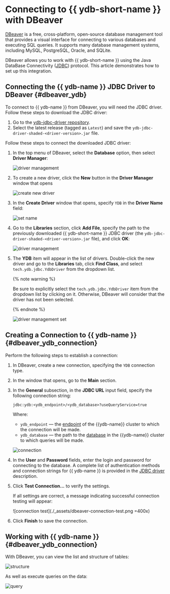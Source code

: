 # Connecting to {{ ydb-short-name }} with DBeaver

[DBeaver](https://dbeaver.com) is a free, cross-platform, open-source database management tool that provides a visual interface for connecting to various databases and executing SQL queries. It supports many database management systems, including MySQL, PostgreSQL, Oracle, and SQLite.

DBeaver allows you to work with {{ ydb-short-name }} using the Java DataBase Connectivity ([JDBC](https://en.wikipedia.org/wiki/Java_Database_Connectivity)) protocol. This article demonstrates how to set up this integration.

## Connecting the {{ ydb-name }} JDBC Driver to DBeaver {#dbeaver_ydb}

To connect to {{ ydb-name }} from DBeaver, you will need the JDBC driver. Follow these steps to download the JDBC driver:

1. Go to the [ydb-jdbc-driver repository](https://github.com/ydb-platform/ydb-jdbc-driver/releases).
1. Select the latest release (tagged as `Latest`) and save the `ydb-jdbc-driver-shaded-<driver-version>.jar` file.

Follow these steps to connect the downloaded JDBC driver:

1. In the top menu of DBeaver, select the **Database** option, then select **Driver Manager**:

    ![driver management](./_assets/dbeaver-driver-management.png)

2. To create a new driver, click the **New** button in the **Driver Manager** window that opens

    ![create new driver](./_assets/dbeaver-driver-create-new-driver.png)

3. In the **Create Driver** window that opens, specify `YDB` in the **Driver Name** field:

    ![set name](./_assets/dbeaver-driver-create-new-driver-set-name.png)

4. Go to the **Libraries** section, click **Add File**, specify the path to the previously downloaded {{ ydb-short-name }} JDBC driver (the `ydb-jdbc-driver-shaded-<driver-version>.jar` file), and click **OK**:

    ![driver management](./_assets/dbeaver-driver-management-driver.png)

5. The **YDB** item will appear in the list of drivers. Double-click the new driver and go to the **Libraries** tab, click **Find Class**, and select `tech.ydb.jdbc.YdbDriver` from the dropdown list.

    {% note warning %}

    Be sure to explicitly select the `tech.ydb.jdbc.YdbDriver` item from the dropdown list by clicking on it. Otherwise, DBeaver will consider that the driver has not been selected.

    {% endnote %}

    ![driver management set](./_assets/dbeaver-driver-management-driver_set.png)

## Creating a Connection to {{ ydb-name }} {#dbeaver_ydb_connection}

Perform the following steps to establish a connection:

1. In DBeaver, create a new connection, specifying the `YDB` connection type.
1. In the window that opens, go to the **Main** section.
1. In the **General** subsection, in the **JDBC URL** input field, specify the following connection string:

    ```text
    jdbc:ydb:<ydb_endpoint>/<ydb_database>?useQueryService=true
    ```

    Where:

    - `ydb_endpoint` — the [endpoint](../../concepts/connect.md#endpoint) of the {{ydb-name}} cluster to which the connection will be made.
    - `ydb_database` — the path to the [database](../../concepts/glossary.md#database) in the {{ydb-name}} cluster to which queries will be made.

    ![connection](./_assets/dbeaver-ydb-connection.png)

1. In the **User** and **Password** fields, enter the login and password for connecting to the database. A complete list of authentication methods and connection strings for {{ ydb-name }} is provided in the [JDBC driver](https://github.com/ydb-platform/ydb-jdbc-driver) description.

1. Click **Test Connection...** to verify the settings.

    If all settings are correct, a message indicating successful connection testing will appear:

    ![connection test](./_assets/dbeaver-connection-test.png =400x)

1. Click **Finish** to save the connection.


## Working with {{ ydb-name }} {#dbeaver_ydb_connection}

With DBeaver, you can view the list and structure of tables:

![structure](./_assets/dbeaver-table-structure.png)

As well as execute queries on the data:

![query](./_assets/dbeaver-query.png)
